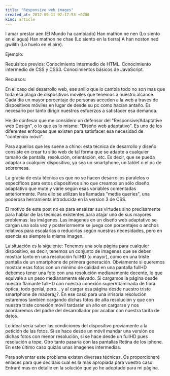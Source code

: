 ```yaml
---
title: "Responsive web images"
created_at: 2012-09-11 02:17:53 +0200
kind: article
---
```


I amar prestar aen (El Mundo ha cambiado) Han mathon ne nen (Lo siento en el agua) Han mathon ne chae (Lo siento en la tierra) A han noston ned gwilith (Lo huelo en el aire).


Ejemplo:

Requisitos previos:
Conocimiento intermedio de HTML.
Conocimiento intermedio de CSS y CSS3.
Conocimientos básicos de JavaScript.

Recursos:


En el caso del desarrollo web, ese anillo que lo cambia todo no son mas que toda esa plaga de dispositivos móviles que tenemos a nuestro alcance. Cada dia un mayor porcentaje de personas acceden a la web a través de dispositivos móviles en lugar de desde su pc como hacían antaño. Es necesario por tanto dirigir nuestros esfuerzos a satisfacer esa demanda.

He de confesar que me considero un defensor del "Responsive/Adaptative web Design", o lo que es lo mismo: "Diseño web adaptativo". Es uno de los diferentes enfoques que existen para satisfacer esa necesidad de "contenido móvil".

Para aquellos que les suene a chino: esta técnica de desarrollo y diseño consiste en crear tu sitio web de tal forma que se adapte a cualquier tamaño de pantalla, resolución, orientación, etc. Es decir, que se pueda adaptar a cualquier dispositivo, ya sea un smartphone, un tablet o el pc de sobremesa. 

La gracia de esta técnica es que no se hacen desarrollos paralelos o específicos para estos dispositivos sino que creamos un sólo diseño adaptativo que mute y varie según esas variables comentadas anteriormente. Para ello se utilizan las llamadas "media queries", una poderosa herramienta introducida en la version 3 de CSS.

El motivo de este post no es para ensalzar sus virtudes sino precisamente para hablar de las técnicas existentes para atajar uno de sus mayores problemas: las imágenes.
Las imágenes en un diseño web adaptativo se cargan una sola vez y posteriormente se juega con porcentajes o anchos relativos para escalarlas o reducirlas según nuestras necesidades, pero en esencia es siempre la misma imagen.

La situación es la siguiente: 
Tenemos una sola página para cualquier dispositivo, es decir, tenemos un conjunto de imagenes que se deben mostrar tanto en una resolución fullHD (o mayor), como en una triste pantalla de un smartphone de primera generación. 
Obviamente si queremos mostrar esas fotos con un mínimo de calidad en una pantalla fullHD debemos tener una foto con una resolución medianamente decente, lo que equivale a un peso medianamente elevado.
Si cargamos la página desde nuestro flamante fullHD con nuestra conexión superVitaminada de fibra óptica, todo genial, pero... y al cargar esa página desde nuestro triste smartphone de madera¿?. En ese caso para una irrisoria resolución estaremos también cargando dichas fotos de alta resolución y que con nuestra triste conexión móvil tardarán un año en cargarse y nos acordaremos del padre del desarrollador por acabar con nuestra tarifa de datos.

Lo ideal sería saber las condiciones del dispositivo previamente a la petición de las fotos. Si se hace desde un móvil mandar una versión de dichas fotos con menor resolución, si se hace desde un fullHD pues resolución a tope. Otro tanto pasaría con las pantallas Retina de los iphone. En este último caso quizás unas imagenes intermedias.

Para solventar este problema existen diversas técnicas. Os proporcionaré enlaces para que decidais cual es la mas apropiada para vuestro caso. Entraré mas en detalle en la solución que yo he adoptado para mi página.